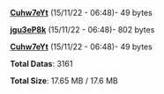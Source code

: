 [**Cuhw7eYt**](/data/Cuhw7eYt.txt) (15/11/22 - 06:48)- 49 bytes

[**jgu3eP8k**](/data/jgu3eP8k.txt) (15/11/22 - 06:48)- 802 bytes

[**Cuhw7eYt**](/data/Cuhw7eYt.txt) (15/11/22 - 06:48)- 49 bytes

**Total Datas**: 3161

**Total Size**: 17.65 MB / 17.6 MB